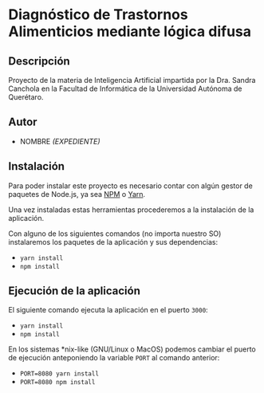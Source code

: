 # Diagnóstico de Trastornos Alimenticios mediante lógica difusa

## Descripción

Proyecto de la materia de Inteligencia Artificial impartida por la Dra. Sandra Canchola en la Facultad de Informática de la Universidad Autónoma de Querétaro.

## Autor

- NOMBRE _(EXPEDIENTE)_

## Instalación

Para poder instalar este proyecto es necesario contar con algún gestor de paquetes de Node.js, ya sea [NPM](https://nodejs.org) o [Yarn](https://yarnpkg.com).

Una vez instaladas estas herramientas procederemos a la instalación de la aplicación.

Con alguno de los siguientes comandos (no importa nuestro SO) instalaremos los paquetes de la aplicación y sus dependencias:

- `yarn install` 
- `npm install`

## Ejecución de la aplicación

El siguiente comando ejecuta la aplicación en el puerto `3000`:

- `yarn install` 
- `npm install`

En los sistemas *nix-like (GNU/Linux o MacOS) podemos cambiar el puerto de ejecución anteponiendo la variable `PORT` al comando anterior:

- `PORT=8080 yarn install`
- `PORT=8080 npm install`